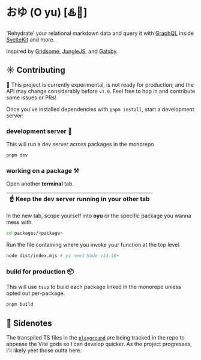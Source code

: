 # おゆ (O yu) [♨️🚰]

'Rehydrate' your relational markdown data and query it with [GraphQL](https://graphql.org/) inside [SvelteKit](https://kit.svelte.dev/) and more.

Inspired by [Gridsome](https://gridsome.org/), [JungleJS](https://www.junglejs.org/), and [Gatsby](https://www.gatsbyjs.com/).

## ☀️ Contributing

🚧 This project is currently experimental, is not ready for production, and the API may change considerably before `v1.0`. Feel free to hop in and contribute some issues or PRs!

Once you've installed dependencies with `pnpm install`, start a development server:

### **development server** 🎒

This will run a dev server across packages in the monorepo

```bash
pnpm dev
```

### **working on a package** ⚒️

Open another **terminal** tab.

| ☝️ Keep the dev server running in your other tab |
| ------------------------------------------------ |

In the new tab, scope yourself into **oyu** or the specific package you wanna mess with.

```bash
cd packages/<package>
```

Run the file containing where you invoke your function at the top level.

```bash
node dist/index.mjs # ya need Node v14.18+
```

### **build for production** 📦

This will use `tsup` to build each package linked in the monorepo unless opted out per-package.

```bash
pnpm build
```

## 📓 Sidenotes

The transpiled TS files in the [`playground`](https://github.com/tonyketcham/oyu/tree/main/playground) are being tracked in the repo to appease the Vite gods so I can develop quicker. As the project progresses, I'll likely yeet those outta here.
